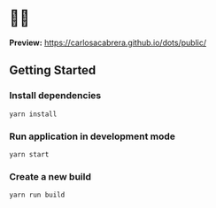 # 🔴💥

__Preview:__ <https://carlosacabrera.github.io/dots/public/>

## Getting Started

### Install dependencies
`yarn install`
### Run application in development mode
`yarn start`

### Create a new build
`yarn run build`